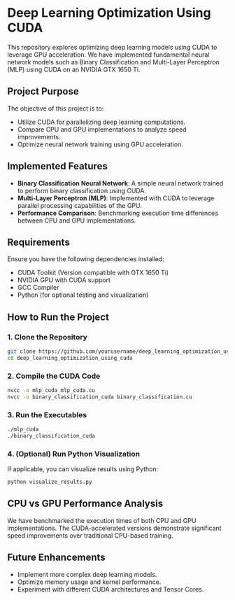 # Deep Learning Optimization Using CUDA

This repository explores optimizing deep learning models using CUDA to leverage GPU acceleration. We have implemented fundamental neural network models such as Binary Classification and Multi-Layer Perceptron (MLP) using CUDA on an NVIDIA GTX 1650 Ti.

## Project Purpose
The objective of this project is to:

- Utilize CUDA for parallelizing deep learning computations.
- Compare CPU and GPU implementations to analyze speed improvements.
- Optimize neural network training using GPU acceleration.

## Implemented Features
- **Binary Classification Neural Network**: A simple neural network trained to perform binary classification using CUDA.
- **Multi-Layer Perceptron (MLP)**: Implemented with CUDA to leverage parallel processing capabilities of the GPU.
- **Performance Comparison**: Benchmarking execution time differences between CPU and GPU implementations.

## Requirements
Ensure you have the following dependencies installed:

- CUDA Toolkit (Version compatible with GTX 1650 Ti)
- NVIDIA GPU with CUDA support
- GCC Compiler
- Python (for optional testing and visualization)

## How to Run the Project

### 1. Clone the Repository
```sh
git clone https://github.com/yourusername/deep_learning_optimization_using_cuda.git
cd deep_learning_optimization_using_cuda
```

### 2. Compile the CUDA Code
```sh
nvcc -o mlp_cuda mlp_cuda.cu
nvcc -o binary_classification_cuda binary_classification.cu
```

### 3. Run the Executables
```sh
./mlp_cuda
./binary_classification_cuda
```

### 4. (Optional) Run Python Visualization
If applicable, you can visualize results using Python:
```sh
python visualize_results.py
```

## CPU vs GPU Performance Analysis
We have benchmarked the execution times of both CPU and GPU implementations. The CUDA-accelerated versions demonstrate significant speed improvements over traditional CPU-based training.

## Future Enhancements
- Implement more complex deep learning models.
- Optimize memory usage and kernel performance.
- Experiment with different CUDA architectures and Tensor Cores.

